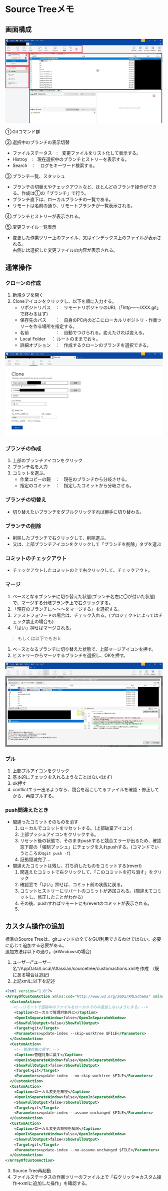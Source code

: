 # Source Treeメモ
## 画面構成
![](./pic/sourcetree.jpg)

①.Gitコマンド群  

②.選択中のブランチの表示切替
- ファイルステータス　:　変更ファイルをリスト化して表示する。
- Histroy　:　現在選択中のブランチヒストリーを表示する。
- Search　：　ログをキーワード検索する。

③.ブランチ一覧、スタッシュ
- ブランチの切替えやチェックアウトなど、ほとんどのブランチ操作ができる。作成は①の「ブランチ」で行う。  
- ブランチ直下は、ローカルブランチの一覧である。  
- リモートは名前の通り、リモートブランチが一覧表示される。

④.ブランチヒストリーが表示される。

⑤.変更ファイル一覧表示  
- 変更した作業ツリー上のファイル、又はインデックス上のファイルが表示される。  
右側には選択した変更ファイルの内容が表示される。


## 通常操作
### クローンの作成
1. 新規タブを開く
2. Cloneアイコンをクリックし、以下を順に入力する。
    - リポジトリパス　：　リモートリポジトリのURL（「http～～/XXX.git」で終わるはず)
    - 保存先のパス　　：　自身のPC内のどこにローカルリポジトリ・作業ツリーを作る場所を指定する。
    - 名前　　　　　　：　自動でつけられる。変えたければ変える。
    - Local Folder　 ： ルートのままでおｋ。 
    - 詳細オプション　：　作成するクローンのブランチを選択できる。
  
  ![](./pic/st2.jpg)


### ブランチの作成
1. 上部のブランチアイコンをクリック
2. ブランチ名を入力
3. コミットを選ぶ。
   - 作業コピーの親　：　現在のブランチから分岐させる。
   - 指定のコミット　：　指定したコミットから分岐させる。
  
### ブランチの切替え
   - 切り替えたいブランチをダブルクリックすれば勝手に切り替わる。
   
### ブランチの削除
   - 削除したブランチで右クリックして、削除選ぶ。
   - 又は、上部ブランチアイコンをクリックして「ブランチを削除」タブを選ぶ

### コミットのチェックアウト
- チェックアウトしたコミットの上で右クリックして、チェックアウト。

### マージ
   1. ベースとなるブランチに切り替えた状態(ブランチ名左に〇が付いた状態)で、マージする分岐ブランチ上で右クリックする。
   2.  「現在のブランチに～～～をマージする」を選択する。
   3.  ファストフォワードの場合は、チェック入れる。(プロジェクトによってはチェック禁止の場合も)
   4.  「はい」押せばマージされる。
>もしくは以下でもおｋ
   1. ベースとなるブランチに切り替えた状態で、上部マージアイコンを押す。
   2. ヒストリーからマージするブランチを選択し、OKを押す。

![](./pic/st3.jpg)
### プル
1. 上部プルアイコンをクリック
2. 基本的にチェックを入れるようなことはない(はず)
3. ok押す
4. conflictエラー出るようなら、競合を起こしてるファイルを確認・修正してから、再度プルする。 

### push間違えたとき
- 間違ったコミットそのものを消す
   1. ローカルでコミットをリセットする。(上部破棄アイコン)
   2. 上部プッシュアイコンをクリックする。
   3. リセット後の状態で、そのままpushすると競合エラーが出るため、確認窓下部の「強制プッシュ」にチェックを入れpushする。(コマンドでいうところの`$git push -f`)
   4. 証拠隠滅完了...
- 間違えたコミットは残し、打ち消したものをコミットする(revert)
   1. 間違えたコミットで右クリックして、「このコミットを打ち消す」をクリック
   2. 確認窓で「はい」押せば、コミット前の状態に戻る。
   3. コミットヒストリーにリバートのコミットが追加される。(間違えてコミットし、修正したことがわかる)
   4. その後、pushすればリモートにもrevertのコミットが表示される。
   5. 





## カスタム操作の追加
標準のSource Treeは、gitコマンドの全てをGUI利用できるわけではない。必要に応じて追加する必要がある。  
追加方法は以下の通り。(※Windowsの場合)
1. ユーザー/"ユーザー名"/AppData/Local/Atlassian/sourcetree/customactions.xmlを作成　(既にある場合は追記)  
2. 上記xmlに以下を記述
```xml
<?xml version="1.0"?>
<ArrayOfCustomAction xmlns:xsd="http://www.w3.org/2001/XMLSchema" xmlns:xsi="http://www.w3.org/2001/XMLSchema-instance">
  <CustomAction>
  　<!--リモートで追跡中のファイルをローカルでのみ追加しないようにする。-->
    <Caption>ローカルで管理対象外に</Caption>
    <OpenInSeparateWindow>false</OpenInSeparateWindow>
    <ShowFullOutput>false</ShowFullOutput>
    <Target>git</Target>
    <Parameters>update-index --skip-worktree $FILE</Parameters>
  </CustomAction>
  <CustomAction>
    <!--管理対象に戻す。-->
    <Caption>管理対象に戻す</Caption>
    <OpenInSeparateWindow>false</OpenInSeparateWindow>
    <ShowFullOutput>false</ShowFullOutput>
    <Target>git</Target>
    <Parameters>update-index --no-skip-worktree $FILE</Parameters>
  </CustomAction>
  <CustomAction>
    <Caption>ローカル変更を無視</Caption>
    <OpenInSeparateWindow>false</OpenInSeparateWindow>
    <ShowFullOutput>false</ShowFullOutput>
    <Target>git</Target>
    <Parameters>update-index --assume-unchanged $FILE</Parameters>
  </CustomAction>
  <CustomAction>
    <Caption>ローカル変更の無視を解除</Caption>
    <OpenInSeparateWindow>false</OpenInSeparateWindow>
    <ShowFullOutput>false</ShowFullOutput>
    <Target>git</Target>
    <Parameters>update-index --no-assume-unchanged $FILE</Parameters>
  </CustomAction>
</ArrayOfCustomAction>
```
3. Source Tree再起動
4. ファイルステータスの作業ツリーのファイル上で「右クリック=>カスタム操作=>xmlに追加した操作」を確認する。

   
